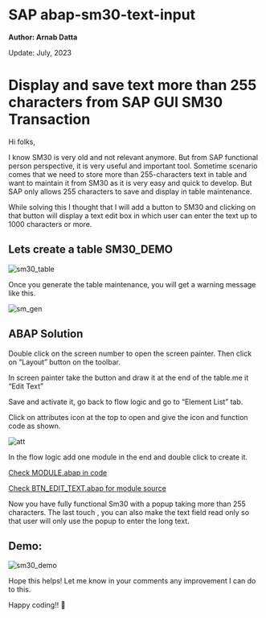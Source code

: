 # SAP abap-sm30-text-input

**Author: Arnab Datta**

Update: July, 2023

# Display and save text more than 255 characters from SAP GUI SM30 Transaction
Hi folks,

I know SM30 is very old and not relevant anymore. But from SAP functional person perspective, it is very useful and important tool. Sometime scenario comes that we need to store more than 255-characters text in table and want to maintain it from SM30 as it is very easy and quick to develop. But SAP only allows 255 characters to save and display in table maintenance.

While solving this I thought that I will add a button to SM30 and clicking on that button will display a text edit box in which user can enter the text up to 1000 characters or more.

## Lets create a table SM30_DEMO

![sm30_table](https://github.com/arnabdatta/abap-sm30-text-input/assets/1858399/dd33d473-9d7e-4ac3-bee8-f71a0788c9e1)

Once you generate the table maintenance, you will get a warning message like this.

![sm_gen](https://github.com/arnabdatta/abap-sm30-text-input/assets/1858399/4f40696e-9221-431b-8763-bbb27fec4b23)

## ABAP Solution

Double click on the screen number to open the screen painter. Then click on “Layout” button on the toolbar.

In screen painter take the button and draw it at the end of the table.me it “Edit Text”

Save and activate it, go back to flow logic and go to “Element List” tab.

Click on attributes icon at the top to open and give the icon and function code as shown.

![att](https://github.com/arnabdatta/abap-sm30-text-input/assets/1858399/293d5ee1-39b3-4296-90d4-eb87d16c63db) 

In the flow logic add one module in the end and double click to create it.

[Check MODULE.abap in code](MODULE.abap)

[Check BTN_EDIT_TEXT.abap for module source](BTN_EDIT_TEXT.abap)

Now you have fully functional Sm30 with a popup taking more than 255 characters. The last touch , you can also make the text field read only so that user will only use the popup to enter the long text.

## Demo:

![sm30_demo](https://github.com/arnabdatta/abap-sm30-text-input/assets/1858399/d24120a7-37ae-42af-9781-3e4e75f4d62d)
 

Hope this helps! Let me know in your comments any improvement I can do to this.


Happy coding!! 🙂

